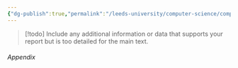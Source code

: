 ```yaml
---
{"dg-publish":true,"permalink":"/leeds-university/computer-science/compulsory-modules/professional-computing/cw-2-technical-report/cw-2-7-appendix/"}
---
```


>[!todo] 
>Include any additional information or data that supports your report but is too detailed for the main text.
###### Appendix
